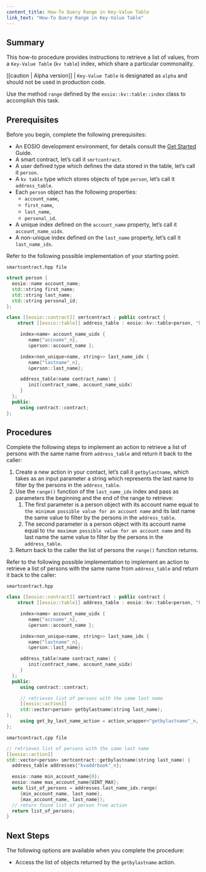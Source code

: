 ```yaml
---
content_title: How-To Query Range in Key-Value Table
link_text: "How-To Query Range in Key-Value Table"
---
```


## Summary

This how-to procedure provides instructions to retrieve a list of values, from a `Key-Value Table` (`kv table`) index, which share a particular commonality.

[[caution | Alpha version]]
| `Key-Value Table` is designated as `alpha` and should not be used in production code.

Use the method `range` defined by the `eosio::kv::table::index` class to accomplish this task.

## Prerequisites

Before you begin, complete the following prerequisites:

* An EOSIO development environment, for details consult the [Get Started](https://developers.eos.io/welcome/latest/getting-started/development-environment/introduction) Guide.
* A smart contract, let’s call it `smrtcontract`.
* A user defined type which defines the data stored in the table, let’s call it `person`.
* A `kv table` type which stores objects of type `person`, let’s call it `address_table`.
* Each `person` object has the following properties:
  * `account_name`,
  * `first_name`,
  * `last_name`,
  * `personal_id`.
* A unique index defined on the `account_name` property, let’s call it `account_name_uidx`.
* A non-unique index defined on the `last_name` property, let’s call it `last_name_idx`.

Refer to the following possible implementation of your starting point.

`smartcontract.hpp file`

```cpp
struct person {
  eosio::name account_name;
  std::string first_name;
  std::string last_name;
  std::string personal_id;
};

class [[eosio::contract]] smrtcontract : public contract {
    struct [[eosio::table]] address_table : eosio::kv::table<person, "kvaddrbook"_n> {

     index<name> account_name_uidx {
        name{"accname"_n},
        &person::account_name };

     index<non_unique<name, string>> last_name_idx {
        name{"lastname"_n},
        &person::last_name};

     address_table(name contract_name) {
        init(contract_name, account_name_uidx)
     }
  };
  public:
     using contract::contract;
};
```

## Procedures

Complete the following steps to implement an action to retrieve a list of persons with the same name from `address_table` and return it back to the caller:

1. Create a new action in your contact, let’s call it `getbylastname`, which takes as an input parameter a string which represents the last name to filter by the persons in the `address_table`.
2. Use the `range()` function of the `last_name_idx` index and pass as parameters the beginning and the end of the range to retrieve:
    1. The first parameter is a person object with its account name equal to `the minimum possible value for an account name` and its last name the same value to filter by the persons in the `address_table`.
    2. The second parameter is a person object with its account name equal to `the maximum possible value for an account name` and its last name the same value to filter by the persons in the `address_table`.
3. Return back to the caller the list of persons the `range()` function returns.

Refer to the following possible implementation to implement an action to retrieve a list of persons with the same name from `address_table` and return it back to the caller:

`smartcontract.hpp`

```cpp
class [[eosio::contract]] smrtcontract : public contract {
    struct [[eosio::table]] address_table : eosio::kv::table<person, "kvaddrbook"_n> {

     index<name> account_name_uidx {
        name{"accname"_n},
        &person::account_name };

     index<non_unique<name, string>> last_name_idx {
        name{"lastname"_n},
        &person::last_name};

     address_table(name contract_name) {
        init(contract_name, account_name_uidx)
     }
  };
  public:
     using contract::contract;

     // retrieves list of persons with the same last name
     [[eosio::action]]
     std::vector<person> getbylastname(string last_name);
);
     using get_by_last_name_action = action_wrapper<"getbylastname"_n, &smrtcontract::getbylastname>;
};
```

`smartcontract.cpp file`

```cpp
// retrieves list of persons with the same last name
[[eosio::action]]
std::vector<person> smrtcontract::getbylastname(string last_name) {
  address_table addresses{"kvaddrbook"_n};

  eosio::name min_account_name{0};
  eosio::name max_account_name{UINT_MAX};
  auto list_of_persons = addresses.last_name_idx.range(
     {min_account_name, last_name},
     {max_account_name, last_name});
  // return found list of person from action
  return list_of_persons;
}
```

## Next Steps

The following options are available when you complete the procedure:

* Access the list of objects returned by the `getbylastname` action.
